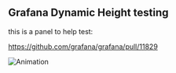 ## Grafana Dynamic Height testing

this is a panel to help test:

https://github.com/grafana/grafana/pull/11829

![Animation](https://raw.githubusercontent.com/ryantxu/dynamic-height-panel/master/amin.png)
